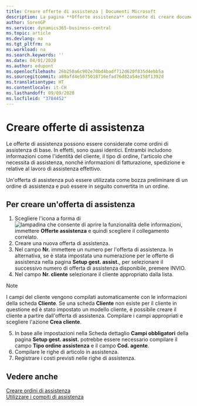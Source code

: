 ```yaml
---
title: Creare offerte di assistenza | Documenti Microsoft
description: La pagina **Offerte assistenza** consente di creare documenti in cui vengono immesse informazioni relative a un servizio di assistenza, ad esempio riparazione e manutenzione, svolto su articoli in assistenza su richiesta del cliente. Un'offerta di assistenza può essere utilizzata come bozza preliminare di un ordine di assistenza e può essere in seguito convertita in un ordine.
author: SorenGP
ms.service: dynamics365-business-central
ms.topic: article
ms.devlang: na
ms.tgt_pltfrm: na
ms.workload: na
ms.search.keywords: ''
ms.date: 04/01/2020
ms.author: edupont
ms.openlocfilehash: 26b250a6c902e70bd4badf712d620f835d4ebb5a
ms.sourcegitcommit: a80afd4e5075018716efad76d82a54e158f1392d
ms.translationtype: HT
ms.contentlocale: it-CH
ms.lasthandoff: 09/09/2020
ms.locfileid: "3784452"
---
```

# <a name="create-service-quotes"></a>Creare offerte di assistenza
Le offerte di assistenza possono essere considerate come ordini di assistenza di base. In effetti, sono quasi identici. Entrambi includono informazioni come l'identità del cliente, il tipo di ordine, l'articolo che necessita di assistenza, nonché informazioni di fatturazione, spedizione e relative al lavoro di assistenza effettivo.
 
Un'offerta di assistenza può essere utilizzata come bozza preliminare di un ordine di assistenza e può essere in seguito convertita in un ordine.  
  
## <a name="to-create-a-service-quote"></a>Per creare un'offerta di assistenza  
1. Scegliere l'icona a forma di ![lampadina che consente di aprire la funzionalità delle informazioni](media/ui-search/search_small.png "Informazioni sull'operazione che si desidera eseguire"), immettere **Offerte assistenza** e quindi scegliere il collegamento correlato.  
2. Creare una nuova offerta di assistenza.  
3. Nel campo **Nr.** immettere un numero per l'offerta di assistenza. In alternativa, se è stata impostata una numerazione per le offerte di assistenza nella pagina **Setup gest. assist.**, per selezionare il successivo numero di offerta di assistenza disponibile, premere INVIO.  
4. Nel campo **Nr. cliente**  selezionare il cliente appropriato dalla lista.  

  > [!Note]  
  >  I campi del cliente vengono compilati automaticamente con le informazioni della scheda **Cliente**. Se una scheda **Cliente** non esiste per il cliente in questione ed è stato impostato un modello cliente, è possibile creare il cliente a partire dall'offerta di assistenza. Compilare i campi appropriati e scegliere l'azione **Crea cliente**.  
  
5. In base alle impostazioni nella Scheda dettaglio **Campi obbligatori** della pagina **Setup gest. assist.** potrebbe essere necessario compilare il campo **Tipo ordine assistenza** e il campo **Cod. agente**.  
6. Compilare le righe di articolo in assistenza.  
7. Registrare i costi previsti nelle righe di assistenza.  
  
## <a name="see-also"></a>Vedere anche  
[Creare ordini di assistenza](service-how-to-create-service-orders.md)  
[Utilizzare i compiti di assistenza](service-how-to-work-on-service-tasks.md)  

 